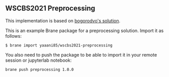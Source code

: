 ## WSCBS2021 Preprocessing

This implementation is based on [bogorodvo's solution](https://www.kaggle.com/bogorodvo/lightgbm-baseline-model-using-sparse-matrix).

This is an example Brane package for a preprocessing solution. Import it as follows:

```shell
$ brane import yaaani85/wscbs2021-preprocessing
```

You also need to push the package to be able to import it in your remote session or jupyterlab notebook:
```shell
brane push preprocessing 1.0.0
```
